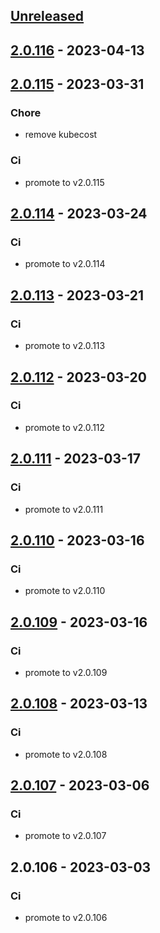 <a name="unreleased"></a>
## [Unreleased]


<a name="2.0.116"></a>
## [2.0.116] - 2023-04-13

<a name="2.0.115"></a>
## [2.0.115] - 2023-03-31
### Chore
- remove kubecost

### Ci
- promote to v2.0.115


<a name="2.0.114"></a>
## [2.0.114] - 2023-03-24
### Ci
- promote to v2.0.114


<a name="2.0.113"></a>
## [2.0.113] - 2023-03-21
### Ci
- promote to v2.0.113


<a name="2.0.112"></a>
## [2.0.112] - 2023-03-20
### Ci
- promote to v2.0.112


<a name="2.0.111"></a>
## [2.0.111] - 2023-03-17
### Ci
- promote to v2.0.111


<a name="2.0.110"></a>
## [2.0.110] - 2023-03-16
### Ci
- promote to v2.0.110


<a name="2.0.109"></a>
## [2.0.109] - 2023-03-16
### Ci
- promote to v2.0.109


<a name="2.0.108"></a>
## [2.0.108] - 2023-03-13
### Ci
- promote to v2.0.108


<a name="2.0.107"></a>
## [2.0.107] - 2023-03-06
### Ci
- promote to v2.0.107


<a name="2.0.106"></a>
## 2.0.106 - 2023-03-03
### Ci
- promote to v2.0.106


[Unreleased]: https://gitlab.industrysoftware.automation.siemens.com/caas-ops/fleet/aws-usea1-qa-qa/compare/2.0.116...HEAD
[2.0.116]: https://gitlab.industrysoftware.automation.siemens.com/caas-ops/fleet/aws-usea1-qa-qa/compare/2.0.115...2.0.116
[2.0.115]: https://gitlab.industrysoftware.automation.siemens.com/caas-ops/fleet/aws-usea1-qa-qa/compare/2.0.114...2.0.115
[2.0.114]: https://gitlab.industrysoftware.automation.siemens.com/caas-ops/fleet/aws-usea1-qa-qa/compare/2.0.113...2.0.114
[2.0.113]: https://gitlab.industrysoftware.automation.siemens.com/caas-ops/fleet/aws-usea1-qa-qa/compare/2.0.112...2.0.113
[2.0.112]: https://gitlab.industrysoftware.automation.siemens.com/caas-ops/fleet/aws-usea1-qa-qa/compare/2.0.111...2.0.112
[2.0.111]: https://gitlab.industrysoftware.automation.siemens.com/caas-ops/fleet/aws-usea1-qa-qa/compare/2.0.110...2.0.111
[2.0.110]: https://gitlab.industrysoftware.automation.siemens.com/caas-ops/fleet/aws-usea1-qa-qa/compare/2.0.109...2.0.110
[2.0.109]: https://gitlab.industrysoftware.automation.siemens.com/caas-ops/fleet/aws-usea1-qa-qa/compare/2.0.108...2.0.109
[2.0.108]: https://gitlab.industrysoftware.automation.siemens.com/caas-ops/fleet/aws-usea1-qa-qa/compare/2.0.107...2.0.108
[2.0.107]: https://gitlab.industrysoftware.automation.siemens.com/caas-ops/fleet/aws-usea1-qa-qa/compare/2.0.106...2.0.107

